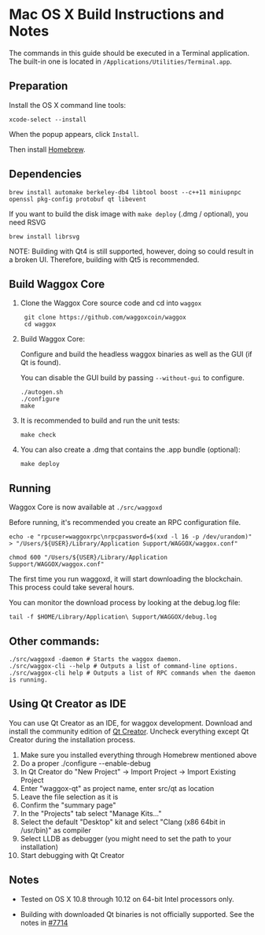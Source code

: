 Mac OS X Build Instructions and Notes
====================================
The commands in this guide should be executed in a Terminal application.
The built-in one is located in `/Applications/Utilities/Terminal.app`.

Preparation
-----------
Install the OS X command line tools:

`xcode-select --install`

When the popup appears, click `Install`.

Then install [Homebrew](https://brew.sh).

Dependencies
----------------------

    brew install automake berkeley-db4 libtool boost --c++11 miniupnpc openssl pkg-config protobuf qt libevent

If you want to build the disk image with `make deploy` (.dmg / optional), you need RSVG

    brew install librsvg

NOTE: Building with Qt4 is still supported, however, doing so could result in a broken UI. Therefore, building with Qt5 is recommended.

Build Waggox Core
------------------------

1. Clone the Waggox Core source code and cd into `waggox`

        git clone https://github.com/waggoxcoin/waggox
        cd waggox

2.  Build Waggox Core:

    Configure and build the headless waggox binaries as well as the GUI (if Qt is found).

    You can disable the GUI build by passing `--without-gui` to configure.

        ./autogen.sh
        ./configure
        make

3.  It is recommended to build and run the unit tests:

        make check

4.  You can also create a .dmg that contains the .app bundle (optional):

        make deploy

Running
-------

Waggox Core is now available at `./src/waggoxd`

Before running, it's recommended you create an RPC configuration file.

    echo -e "rpcuser=waggoxrpc\nrpcpassword=$(xxd -l 16 -p /dev/urandom)" > "/Users/${USER}/Library/Application Support/WAGGOX/waggox.conf"

    chmod 600 "/Users/${USER}/Library/Application Support/WAGGOX/waggox.conf"

The first time you run waggoxd, it will start downloading the blockchain. This process could take several hours.

You can monitor the download process by looking at the debug.log file:

    tail -f $HOME/Library/Application\ Support/WAGGOX/debug.log

Other commands:
-------

    ./src/waggoxd -daemon # Starts the waggox daemon.
    ./src/waggox-cli --help # Outputs a list of command-line options.
    ./src/waggox-cli help # Outputs a list of RPC commands when the daemon is running.

Using Qt Creator as IDE
------------------------
You can use Qt Creator as an IDE, for waggox development.
Download and install the community edition of [Qt Creator](https://www.qt.io/download/).
Uncheck everything except Qt Creator during the installation process.

1. Make sure you installed everything through Homebrew mentioned above
2. Do a proper ./configure --enable-debug
3. In Qt Creator do "New Project" -> Import Project -> Import Existing Project
4. Enter "waggox-qt" as project name, enter src/qt as location
5. Leave the file selection as it is
6. Confirm the "summary page"
7. In the "Projects" tab select "Manage Kits..."
8. Select the default "Desktop" kit and select "Clang (x86 64bit in /usr/bin)" as compiler
9. Select LLDB as debugger (you might need to set the path to your installation)
10. Start debugging with Qt Creator

Notes
-----

* Tested on OS X 10.8 through 10.12 on 64-bit Intel processors only.

* Building with downloaded Qt binaries is not officially supported. See the notes in [#7714](https://github.com/bitcoin/bitcoin/issues/7714)
